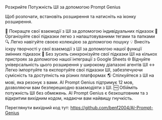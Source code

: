 Розкрийте Потужність ШІ за допомогою Prompt Genius

Щоб розпочати, встановіть розширення та натисніть на іконку розширення.

📢 Покращте свої взаємодії з ШІ за допомогою індивідуальних підказок
📁 Організуйте свої підказки легко з налаштовуваними тегами та папками
🔍 Легко навігуйте своєю колекцією за допомогою пошуку
💡 Внесіть іскру творчості у свої взаємодії з ШІ за допомогою нашої функції змінних підказок
📱 Без зусиль синхронізуйте свої підказки ШІ на кількох пристроях за допомогою нашої інтеграції з Google Sheets
🌐 Відчуйте універсальність цього розширення у широкому діапазоні агентів ШІ
↔ Легко імпортуйте та експортуйте свої підказки ШІ, забезпечуючи сумісність та доступність на різних платформах
🌎 Спілкуйтеся з ШІ на мові, яка резонує з вами. AI Prompt Genius підтримує 12 мов, дозволяючи вам безперешкодно взаємодіяти з ШІ.
🆓 Обійміть потужність ШІ без обмежень. AI Prompt Genius є безкоштовним та з відкритим вихідним кодом, надаючи вам найвищу гнучкість.

Переглянути вихідний код тут:
https://github.com/benf2004/AI-Prompt-Genius